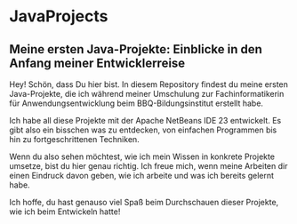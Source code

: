 # JavaProjects
## Meine ersten Java-Projekte: Einblicke in den Anfang meiner Entwicklerreise

Hey! Schön, dass Du hier bist. In diesem Repository findest du meine ersten Java-Projekte, die ich während meiner Umschulung zur Fachinformatikerin für Anwendungsentwicklung beim BBQ-Bildungsinstitut erstellt habe.

Ich habe all diese Projekte mit der Apache NetBeans IDE 23 entwickelt. Es gibt also ein bisschen was zu entdecken, von einfachen Programmen bis hin zu fortgeschrittenen Techniken.

Wenn du also sehen möchtest, wie ich mein Wissen in konkrete Projekte umsetze, bist du hier genau richtig. Ich freue mich, wenn meine Arbeiten dir einen Eindruck davon geben, wie ich arbeite und was ich bereits gelernt habe.

Ich hoffe, du hast genauso viel Spaß beim Durchschauen dieser Projekte, wie ich beim Entwickeln hatte!
